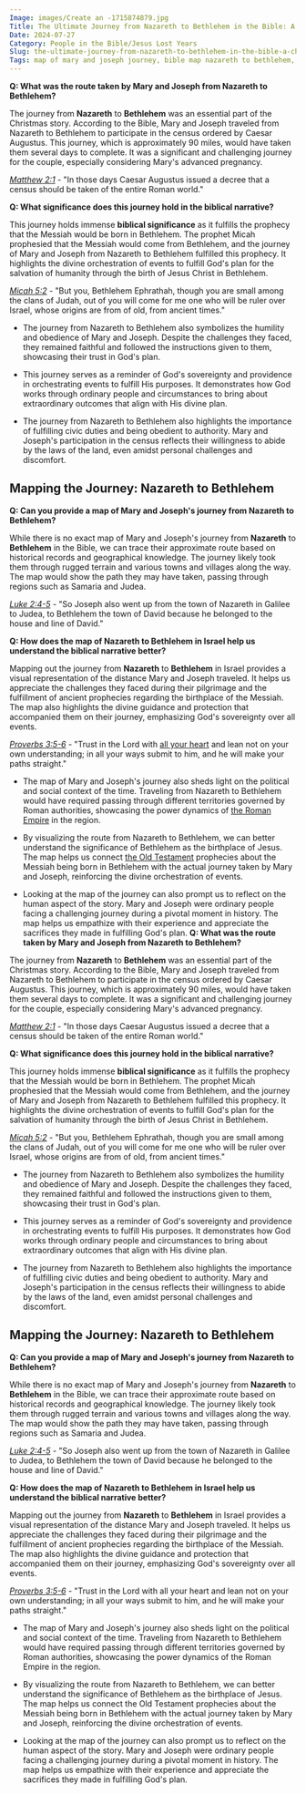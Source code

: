 ```yaml
---
Image: images/Create an -1715874879.jpg
Title: The Ultimate Journey from Nazareth to Bethlehem in the Bible: A Christian Exploration
Date: 2024-07-27
Category: People in the Bible/Jesus Lost Years
Slug: the-ultimate-journey-from-nazareth-to-bethlehem-in-the-bible-a-christian-exploration
Tags: map of mary and joseph journey, bible map nazareth to bethlehem, map of bethlehem and nazareth, map of mary and joseph's journey from nazareth to bethlehem, biblical map of bethlehem and nazareth, map bethlehem nazareth, bethlehem and nazareth map, map of bethlehem and egypt, map of bethlehem to egypt, map of nazareth and bethlehem israel, bethlehem nazareth jerusalem map, map bethlehem to egypt, people in the bible, jesus lost years
---
```

**Q: What was the route taken by Mary and Joseph from Nazareth to Bethlehem?**

The journey from **Nazareth** to **Bethlehem** was an essential part of the Christmas story. According to the Bible, Mary and Joseph traveled from Nazareth to Bethlehem to participate in the census ordered by Caesar Augustus. This journey, which is approximately 90 miles, would have taken them several days to complete. It was a significant and challenging journey for the couple, especially considering Mary's advanced pregnancy.

*[Matthew 2:1](https://www.bibleref.com/Matthew/2/Matthew-2-1.html)* - "In those days Caesar Augustus issued a decree that a census should be taken of the entire Roman world."

**Q: What significance does this journey hold in the biblical narrative?**

This journey holds immense **biblical significance** as it fulfills the prophecy that the Messiah would be born in Bethlehem. The prophet Micah prophesied that the Messiah would come from Bethlehem, and the journey of Mary and Joseph from Nazareth to Bethlehem fulfilled this prophecy. It highlights the divine orchestration of events to fulfill God's plan for the salvation of humanity through the birth of Jesus Christ in Bethlehem.

*[Micah 5:2](https://www.bibleref.com/Micah/5/Micah-5-2.html)* - "But you, Bethlehem Ephrathah, though you are small among the clans of Judah, out of you will come for me one who will be ruler over Israel, whose origins are from of old, from ancient times."

- The journey from Nazareth to Bethlehem also symbolizes the humility and obedience of Mary and Joseph. Despite the challenges they faced, they remained faithful and followed the instructions given to them, showcasing their trust in God's plan.
  
- This journey serves as a reminder of God's sovereignty and providence in orchestrating events to fulfill His purposes. It demonstrates how God works through ordinary people and circumstances to bring about extraordinary outcomes that align with His divine plan.
  
- The journey from Nazareth to Bethlehem also highlights the importance of fulfilling civic duties and being obedient to authority. Mary and Joseph's participation in the census reflects their willingness to abide by the laws of the land, even amidst personal challenges and discomfort.


## Mapping the Journey: Nazareth to Bethlehem

**Q: Can you provide a map of Mary and Joseph's journey from Nazareth to Bethlehem?**

While there is no exact map of Mary and Joseph's journey from **Nazareth** to **Bethlehem** in the Bible, we can trace their approximate route based on historical records and geographical knowledge. The journey likely took them through rugged terrain and various towns and villages along the way. The map would show the path they may have taken, passing through regions such as Samaria and Judea.

*[Luke 2:4-5](https://www.bibleref.com/Luke/2/Luke-2-4.html)* - "So Joseph also went up from the town of Nazareth in Galilee to Judea, to Bethlehem the town of David because he belonged to the house and line of David."

**Q: How does the map of Nazareth to Bethlehem in Israel help us understand the biblical narrative better?**

Mapping out the journey from **Nazareth** to **Bethlehem** in Israel provides a visual representation of the distance Mary and Joseph traveled. It helps us appreciate the challenges they faced during their pilgrimage and the fulfillment of ancient prophecies regarding the birthplace of the Messiah. The map also highlights the divine guidance and protection that accompanied them on their journey, emphasizing God's sovereignty over all events.

*[Proverbs 3:5-6](https://www.bibleref.com/Proverbs/3/Proverbs-3-5.html)* - "Trust in the Lord with [all your heart](/discover-the-true-meaning-of-being-a-christian-essential-guide-for-believers) and lean not on your own understanding; in all your ways submit to him, and he will make your paths straight."

- The map of Mary and Joseph's journey also sheds light on the political and social context of the time. Traveling from Nazareth to Bethlehem would have required passing through different territories governed by Roman authorities, showcasing the power dynamics of [the Roman Empire](/ultimate-bible-study-guides-by-book-enhance-your-understanding-and-faith) in the region.
  
- By visualizing the route from Nazareth to Bethlehem, we can better understand the significance of Bethlehem as the birthplace of Jesus. The map helps us connect [the Old Testament](/ultimate-guide-best-order-to-read-the-bible-for-beginners) prophecies about the Messiah being born in Bethlehem with the actual journey taken by Mary and Joseph, reinforcing the divine orchestration of events.

- Looking at the map of the journey can also prompt us to reflect on the human aspect of the story. Mary and Joseph were ordinary people facing a challenging journey during a pivotal moment in history. The map helps us empathize with their experience and appreciate the sacrifices they made in fulfilling God's plan.
**Q: What was the route taken by Mary and Joseph from Nazareth to Bethlehem?**

The journey from **Nazareth** to **Bethlehem** was an essential part of the Christmas story. According to the Bible, Mary and Joseph traveled from Nazareth to Bethlehem to participate in the census ordered by Caesar Augustus. This journey, which is approximately 90 miles, would have taken them several days to complete. It was a significant and challenging journey for the couple, especially considering Mary's advanced pregnancy.

*[Matthew 2:1](https://www.bibleref.com/Matthew/2/Matthew-2-1.html)* - "In those days Caesar Augustus issued a decree that a census should be taken of the entire Roman world."

**Q: What significance does this journey hold in the biblical narrative?**

This journey holds immense **biblical significance** as it fulfills the prophecy that the Messiah would be born in Bethlehem. The prophet Micah prophesied that the Messiah would come from Bethlehem, and the journey of Mary and Joseph from Nazareth to Bethlehem fulfilled this prophecy. It highlights the divine orchestration of events to fulfill God's plan for the salvation of humanity through the birth of Jesus Christ in Bethlehem.

*[Micah 5:2](https://www.bibleref.com/Micah/5/Micah-5-2.html)* - "But you, Bethlehem Ephrathah, though you are small among the clans of Judah, out of you will come for me one who will be ruler over Israel, whose origins are from of old, from ancient times."

- The journey from Nazareth to Bethlehem also symbolizes the humility and obedience of Mary and Joseph. Despite the challenges they faced, they remained faithful and followed the instructions given to them, showcasing their trust in God's plan.
  
- This journey serves as a reminder of God's sovereignty and providence in orchestrating events to fulfill His purposes. It demonstrates how God works through ordinary people and circumstances to bring about extraordinary outcomes that align with His divine plan.
  
- The journey from Nazareth to Bethlehem also highlights the importance of fulfilling civic duties and being obedient to authority. Mary and Joseph's participation in the census reflects their willingness to abide by the laws of the land, even amidst personal challenges and discomfort.


## Mapping the Journey: Nazareth to Bethlehem

**Q: Can you provide a map of Mary and Joseph's journey from Nazareth to Bethlehem?**

While there is no exact map of Mary and Joseph's journey from **Nazareth** to **Bethlehem** in the Bible, we can trace their approximate route based on historical records and geographical knowledge. The journey likely took them through rugged terrain and various towns and villages along the way. The map would show the path they may have taken, passing through regions such as Samaria and Judea.

*[Luke 2:4-5](https://www.bibleref.com/Luke/2/Luke-2-4.html)* - "So Joseph also went up from the town of Nazareth in Galilee to Judea, to Bethlehem the town of David because he belonged to the house and line of David."

**Q: How does the map of Nazareth to Bethlehem in Israel help us understand the biblical narrative better?**

Mapping out the journey from **Nazareth** to **Bethlehem** in Israel provides a visual representation of the distance Mary and Joseph traveled. It helps us appreciate the challenges they faced during their pilgrimage and the fulfillment of ancient prophecies regarding the birthplace of the Messiah. The map also highlights the divine guidance and protection that accompanied them on their journey, emphasizing God's sovereignty over all events.

*[Proverbs 3:5-6](https://www.bibleref.com/Proverbs/3/Proverbs-3-5.html)* - "Trust in the Lord with all your heart and lean not on your own understanding; in all your ways submit to him, and he will make your paths straight."

- The map of Mary and Joseph's journey also sheds light on the political and social context of the time. Traveling from Nazareth to Bethlehem would have required passing through different territories governed by Roman authorities, showcasing the power dynamics of the Roman Empire in the region.
  
- By visualizing the route from Nazareth to Bethlehem, we can better understand the significance of Bethlehem as the birthplace of Jesus. The map helps us connect the Old Testament prophecies about the Messiah being born in Bethlehem with the actual journey taken by Mary and Joseph, reinforcing the divine orchestration of events.

- Looking at the map of the journey can also prompt us to reflect on the human aspect of the story. Mary and Joseph were ordinary people facing a challenging journey during a pivotal moment in history. The map helps us empathize with their experience and appreciate the sacrifices they made in fulfilling God's plan.
